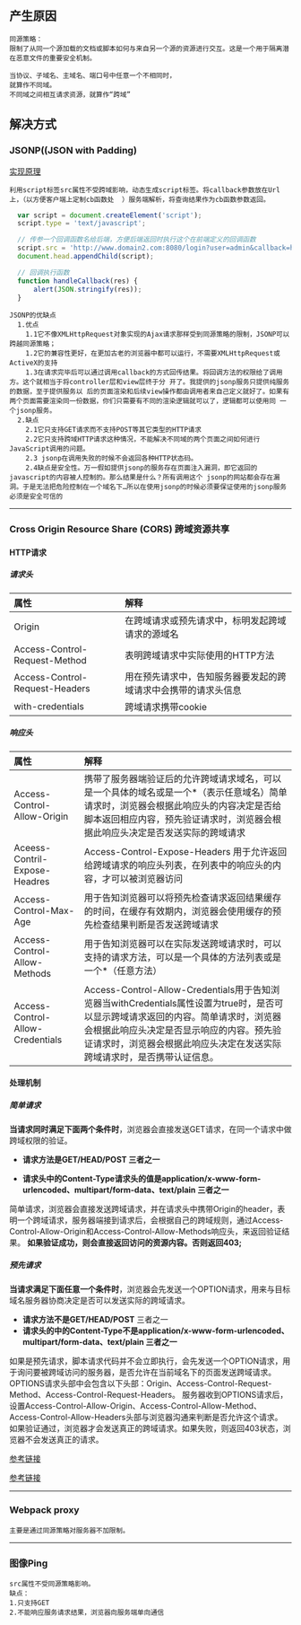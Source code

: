 <!--
 * @Author: haopeiwei
 * @Date: 2019-08-13 10:40:32
 * @LastEditors: haopeiwei
 * @LastEditTime: 2019-08-14 19:31:10
 -->
## 产生原因

    同源策略：
    限制了从同一个源加载的文档或脚本如何与来自另一个源的资源进行交互。这是一个用于隔离潜在恶意文件的重要安全机制。

    当协议、子域名、主域名、端口号中任意一个不相同时，
    就算作不同域。
    不同域之间相互请求资源，就算作“跨域”



## 解决方式

  ### JSONP((JSON with Padding)

  [实现原理](https://blog.csdn.net/hansexploration/article/details/80314948)


    利用script标签src属性不受跨域影响，动态生成script标签。将callback参数放在Url上，（以方便客户端上定制cb函数处  ）服务端解析，将查询结果作为cb函数参数返回。

  ```js
    var script = document.createElement('script');
    script.type = 'text/javascript';

    // 传参一个回调函数名给后端，方便后端返回时执行这个在前端定义的回调函数
    script.src = 'http://www.domain2.com:8080/login?user=admin&callback=handleCallback';
    document.head.appendChild(script);

    // 回调执行函数
    function handleCallback(res) {
        alert(JSON.stringify(res));
    }

  ```
    JSONP的优缺点
      1.优点
        1.1它不像XMLHttpRequest对象实现的Ajax请求那样受到同源策略的限制，JSONP可以跨越同源策略；
        1.2它的兼容性更好，在更加古老的浏览器中都可以运行，不需要XMLHttpRequest或ActiveX的支持
        1.3在请求完毕后可以通过调用callback的方式回传结果。将回调方法的权限给了调用方。这个就相当于将controller层和view层终于分 开了。我提供的jsonp服务只提供纯服务的数据，至于提供服务以 后的页面渲染和后续view操作都由调用者来自己定义就好了。如果有两个页面需要渲染同一份数据，你们只需要有不同的渲染逻辑就可以了，逻辑都可以使用同 一个jsonp服务。
      2.缺点
        2.1它只支持GET请求而不支持POST等其它类型的HTTP请求
        2.2它只支持跨域HTTP请求这种情况，不能解决不同域的两个页面之间如何进行JavaScript调用的问题。
        2.3 jsonp在调用失败的时候不会返回各种HTTP状态码。
        2.4缺点是安全性。万一假如提供jsonp的服务存在页面注入漏洞，即它返回的javascript的内容被人控制的。那么结果是什么？所有调用这个 jsonp的网站都会存在漏洞。于是无法把危险控制在一个域名下…所以在使用jsonp的时候必须要保证使用的jsonp服务必须是安全可信的


---
  ### Cross Origin Resource Share (CORS) 跨域资源共享

  #### HTTP请求

  ##### 请求头

   属性 | 解释 
   :-------| :--- 
   Origin| 在跨域请求或预先请求中，标明发起跨域请求的源域名
   Access-Control-Request-Method | 表明跨域请求中实际使用的HTTP方法 
   Access-Control-Request-Headers | 用在预先请求中，告知服务器要发起的跨域请求中会携带的请求头信息
   with-credentials | 跨域请求携带cookie

  ##### 响应头

   属性 | 解释
   :----|:----
   Access-Control-Allow-Origin | 携带了服务器端验证后的允许跨域请求域名，可以是一个具体的域名或是一个*（表示任意域名）简单请求时，浏览器会根据此响应头的内容决定是否给脚本返回相应内容，预先验证请求时，浏览器会根据此响应头决定是否发送实际的跨域请求
   Aceess-Contril-Expose-Headres | Access-Control-Expose-Headers 用于允许返回给跨域请求的响应头列表，在列表中的响应头的内容，才可以被浏览器访问
   Access-Control-Max-Age | 用于告知浏览器可以将预先检查请求返回结果缓存的时间，在缓存有效期内，浏览器会使用缓存的预先检查结果判断是否发送跨域请求
   Access-Control-Allow-Methods | 用于告知浏览器可以在实际发送跨域请求时，可以支持的请求方法，可以是一个具体的方法列表或是一个*（任意方法）
   Access-Control-Allow-Credentials | Access-Control-Allow-Credentials用于告知浏览器当withCredentials属性设置为true时，是否可以显示跨域请求返回的内容。简单请求时，浏览器会根据此响应头决定是否显示响应的内容。预先验证请求时，浏览器会根据此响应头决定在发送实际跨域请求时，是否携带认证信息。

  #### 处理机制

  ##### 简单请求
  
  **当请求同时满足下面两个条件时**，浏览器会直接发送GET请求，在同一个请求中做跨域权限的验证。
    
  - __请求方法是GET/HEAD/POST 三者之一__

  - __请求头中的Content-Type请求头的值是application/x-www-form-urlencoded、multipart/form-data、text/plain 三者之一__

  简单请求，浏览器会直接发送跨域请求，并在请求头中携带Origin的header，表明一个跨域请求，服务器端接到请求后，会根据自己的跨域规则，通过Access-Control-Allow-Origin和Access-Control-Allow-Methods响应头，来返回验证结果。
  __如果验证成功，则会直接返回访问的资源内容。否则返回403;__

  
   ##### 预先请求

   __当请求满足下面任意一个条件时__，浏览器会先发送一个OPTION请求，用来与目标域名服务器协商决定是否可以发送实际的跨域请求。

   - __请求方法不是GET/HEAD/POST__  三者之一
   - __请求头的中的Content-Type不是application/x-www-form-urlencoded、multipart/form-data、text/plain 三者之一__

   如果是预先请求，脚本请求代码并不会立即执行，会先发送一个OPTION请求，用于询问要被跨域访问的服务器，是否允许在当前域名下的页面发送跨域请求。
   OPTIONS请求头部中会包含以下头部：Origin、Access-Control-Request-Method、Access-Control-Request-Headers。
   服务器收到OPTIONS请求后，设置Access-Control-Allow-Origin、Access-Control-Allow-Method、Access-Control-Allow-Headers头部与浏览器沟通来判断是否允许这个请求。
   如果验证通过，浏览器才会发送真正的跨域请求。如果失败，则返回403状态，浏览器不会发送真正的请求。

   [参考链接](https://yq.aliyun.com/articles/69313)

   [参考链接](https://segmentfault.com/a/1190000017867312?utm_source=tag-newest#articleHeader5)

---
  ### Webpack proxy

    主要是通过同源策略对服务器不加限制。
---
  ### 图像Ping

    src属性不受同源策略影响。
    缺点：
    1.只支持GET
    2.不能响应服务请求结果，浏览器向服务端单向通信





      








  


